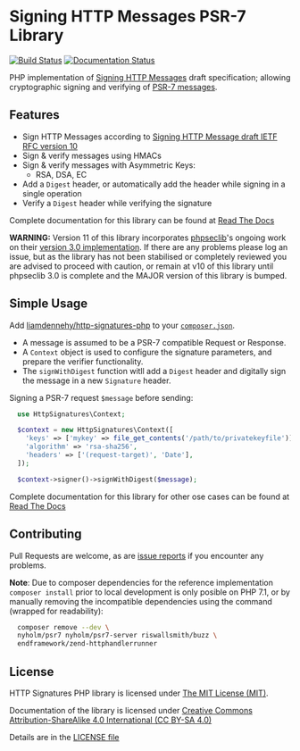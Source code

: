 # Signing HTTP Messages PSR-7 Library

[![Build Status](https://travis-ci.org/liamdennehy/http-signatures-php.svg?branch=master)](https://travis-ci.org/liamdennehy/http-signatures-php)
[![Documentation Status](https://readthedocs.org/projects/http-signatures-php/badge/?version=latest)](https://http-signatures-php.readthedocs.io/en/latest/?badge=latest)

PHP implementation of [Signing HTTP Messages][draft10] draft specification;
allowing cryptographic signing and verifying of [PSR-7 messages][psr7].

## Features

- Sign HTTP Messages according to
  [Signing HTTP Message draft IETF RFC version 10][draft10]
- Sign & verify messages using HMACs
- Sign & verify messages with Asymmetric Keys:
  - RSA, DSA, EC
- Add a ``Digest`` header, or automatically add the header while signing in a
  single operation
- Verify a ``Digest`` header while verifying the signature

Complete documentation for this library can be found at
[Read The Docs](https://http-signatures-php.readthedocs.io/en/latest/)

**WARNING:** Version 11 of this library incorporates
[phpseclib](http://phpseclib.sourceforge.net/)'s ongoing work on their
[version 3.0 implementation](https://github.com/phpseclib/phpseclib/tree/3.0).
If there are any problems please log an issue, but as the library has not been
stabilised or completely reviewed you are advised to proceed with caution,
or remain at v10 of this library until phpseclib 3.0 is complete and the
MAJOR version of this library is bumped.

## Simple Usage

Add [liamdennehy/http-signatures-php][package] to your [``composer.json``][composer].

* A message is assumed to be a PSR-7 compatible Request or Response.
* A ``Context`` object is used to configure the signature parameters, and prepare
  the verifier functionality.
* The ``signWithDigest`` function witll add a ``Digest`` header and digitally
  sign the message in a new ``Signature`` header.

Signing a PSR-7 request ``$message`` before sending:

```php
  use HttpSignatures\Context;

  $context = new HttpSignatures\Context([
    'keys' => ['mykey' => file_get_contents('/path/to/privatekeyfile')],
    'algorithm' => 'rsa-sha256',
    'headers' => ['(request-target)', 'Date'],
  ]);

  $context->signer()->signWithDigest($message);
```

Complete documentation for this library for other ose cases can be found at
[Read The Docs](https://http-signatures-php.readthedocs.io/en/latest/)

## Contributing

Pull Requests are welcome, as are
[issue reports][github-issues] if you encounter any problems.

**Note**: Due to composer dependencies for the reference implementation
``composer install`` prior to local development is only posible on PHP 7.1,
or by manually removing the incompatible dependencies using the command
(wrapped for readability):

```sh
  composer remove --dev \
  nyholm/psr7 nyholm/psr7-server riswallsmith/buzz \
  endframework/zend-httphandlerrunner
```
[draft10]: http://tools.ietf.org/html/draft-cavage-http-signatures-10
[Symfony\Component\HttpFoundation\Request]: https://github.com/symfony/HttpFoundation/blob/master/Request.php
[composer]: https://getcomposer.org/
[package]: https://packagist.org/packages/liamdennehy/http-signatures-php
[github-issues]: https://github.com/liamdennehy/http-signatures-php/issues
[psr7]: http://www.php-fig.org/psr/psr-7/

## License

HTTP Signatures PHP library is licensed under
[The MIT License (MIT)](https://opensource.org/licenses/MIT).

Documentation of the library is licensed under
[Creative Commons Attribution-ShareAlike 4.0 International (CC BY-SA 4.0)](https://creativecommons.org/licenses/by-sa/4.0/)

Details are in the [LICENSE file](./LICENSE.md)
